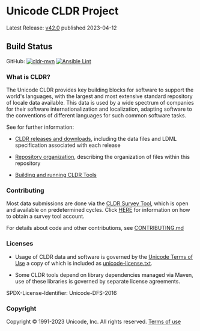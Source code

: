# Unicode CLDR Project

Latest Release: [v42.0](https://cldr.unicode.org/index/downloads/cldr-43) published 2023-04-12

## Build Status

GitHub:
[![cldr-mvn](https://github.com/unicode-org/cldr/workflows/cldr-mvn/badge.svg)](https://github.com/unicode-org/cldr/actions?query=branch%3Amain+workflow%3A%22cldr-mvn%22)
[![Ansible Lint](https://github.com/unicode-org/cldr/workflows/Ansible%20Lint/badge.svg)](https://github.com/unicode-org/cldr/actions?query=branch%3Amain+workflow%3A%22Ansible+Lint%22)

### What is CLDR?
The Unicode CLDR provides key building blocks for software to support the world's languages, with the largest and most extensive standard repository of locale data available. This data is used by a wide spectrum of companies for their software internationalization and localization, adapting software to the conventions of different languages for such common software tasks.

See for further information:

- [CLDR releases and downloads](https://cldr.unicode.org/index/downloads "CLDR Download Page"),
including the data files and LDML specification associated with each release

- [Repository organization](https://cldr.unicode.org/index/downloads#Repository_Organization "CLDR Download Page, Repository Organization"),
describing the organization of files within this repository

- [Building and running CLDR Tools](https://cldr.unicode.org/development/cldr-tools "CLDR Tools Page")

### Contributing

Most data submissions are done via the [CLDR Survey Tool](https://st.unicode.org/cldr-apps/), which is open and available on predetermined cycles.
Click [HERE](https://www.unicode.org/cldr/survey_tool.html) for information on how to obtain a survey tool account.

For details about code and other contributions, see [CONTRIBUTING.md](./CONTRIBUTING.md)

### Licenses

- Usage of CLDR data and software is governed by the [Unicode Terms of Use](https://www.unicode.org/copyright.html)
a copy of which is included as [unicode-license.txt](./unicode-license.txt).

- Some CLDR tools depend on library dependencies managed via Maven,
  use of these libraries is governed by separate license agreements.

SPDX-License-Identifier: Unicode-DFS-2016

### Copyright

Copyright &copy; 1991-2023 Unicode, Inc.
All rights reserved.
[Terms of use](https://www.unicode.org/copyright.html)
